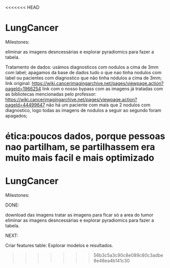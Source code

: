 <<<<<<< HEAD
# LungCancer

Milestones:

eliminar as imagens desncessárias e explorar pyradiomics para fazer a tabela.

Tratamento de dados:
usámos diagnosticos com nodulos a cima de 3mm com label;
apagamos da base de dados tudo o que nao tinha nodulos com label ou pacientes com diagnostico que não tinha nódulos a cima de 3mm;
link original: https://wiki.cancerimagingarchive.net/pages/viewpage.action?pageId=1966254
link com o nosso bypass com as imagens já tratadas com as bibliotecas mencionadas pelo professor: https://wiki.cancerimagingarchive.net/pages/viewpage.action?pageId=44499647
não há um paciente com mais que 2 nodulos com diagnostico, logo todas as imagens de nodulos a seguir ao segundo foram apagados;



ética:poucos dados, porque pessoas nao partilham, se partilhassem era muito mais facil e mais optimizado
=======
# LungCancer

Milestones:

DONE:

download das imagens
tratar as imagens para ficar só a area do tumor
eliminar as imagens desncessárias e explorar pyradiomics para fazer a tabela.

NEXT:

Criar features table:
Explorar modelos e resultados.
>>>>>>> 56b3c5a3c90c8e089c80c3adbe8e48ea4b141c30
